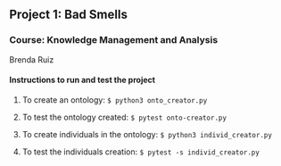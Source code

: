 ## Project 1: Bad Smells
### Course: Knowledge Management and Analysis
Brenda Ruiz

#### Instructions to run and test the project
1. To create an ontology:
``$ python3 onto_creator.py``

2. To test the ontology created:
``$ pytest onto-creator.py``

3. To create individuals in the ontology:
``$ python3 individ_creator.py``

4. To test the individuals creation:
``$ pytest -s individ_creator.py``
